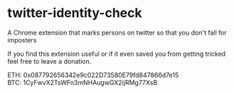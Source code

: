 # twitter-identity-check
A Chrome extension that marks persons on twitter so that you don't fall for imposters

If you find this extension useful or if it even saved you from getting tricked feel free to leave a donation.

ETH: 0x087792656342e9c022D73580E79fd847866d7e15  
BTC: 1CyFwvX2TsWFn3mNHAugwGX2ijRMg77XsB